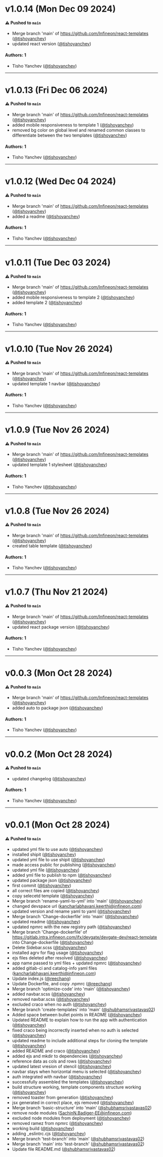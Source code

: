 # v1.0.14 (Mon Dec 09 2024)

#### ⚠️ Pushed to `main`

- Merge branch 'main' of https://github.com/Infineon/react-templates ([@tishoyanchev](https://github.com/tishoyanchev))
- updated react version ([@tishoyanchev](https://github.com/tishoyanchev))

#### Authors: 1

- Tisho Yanchev ([@tishoyanchev](https://github.com/tishoyanchev))

---

# v1.0.13 (Fri Dec 06 2024)

#### ⚠️ Pushed to `main`

- Merge branch 'main' of https://github.com/Infineon/react-templates ([@tishoyanchev](https://github.com/tishoyanchev))
- added mobile responsiveness to template 1 ([@tishoyanchev](https://github.com/tishoyanchev))
- removed bg color on global level and renamed common classes to differentiate between the two templates ([@tishoyanchev](https://github.com/tishoyanchev))

#### Authors: 1

- Tisho Yanchev ([@tishoyanchev](https://github.com/tishoyanchev))

---

# v1.0.12 (Wed Dec 04 2024)

#### ⚠️ Pushed to `main`

- Merge branch 'main' of https://github.com/Infineon/react-templates ([@tishoyanchev](https://github.com/tishoyanchev))
- added a readme ([@tishoyanchev](https://github.com/tishoyanchev))

#### Authors: 1

- Tisho Yanchev ([@tishoyanchev](https://github.com/tishoyanchev))

---

# v1.0.11 (Tue Dec 03 2024)

#### ⚠️ Pushed to `main`

- Merge branch 'main' of https://github.com/Infineon/react-templates ([@tishoyanchev](https://github.com/tishoyanchev))
- added mobile responsiveness to template 2 ([@tishoyanchev](https://github.com/tishoyanchev))
- added template 2 ([@tishoyanchev](https://github.com/tishoyanchev))

#### Authors: 1

- Tisho Yanchev ([@tishoyanchev](https://github.com/tishoyanchev))

---

# v1.0.10 (Tue Nov 26 2024)

#### ⚠️ Pushed to `main`

- Merge branch 'main' of https://github.com/Infineon/react-templates ([@tishoyanchev](https://github.com/tishoyanchev))
- updated template 1 navbar ([@tishoyanchev](https://github.com/tishoyanchev))

#### Authors: 1

- Tisho Yanchev ([@tishoyanchev](https://github.com/tishoyanchev))

---

# v1.0.9 (Tue Nov 26 2024)

#### ⚠️ Pushed to `main`

- Merge branch 'main' of https://github.com/Infineon/react-templates ([@tishoyanchev](https://github.com/tishoyanchev))
- updated template 1 stylesheet ([@tishoyanchev](https://github.com/tishoyanchev))

#### Authors: 1

- Tisho Yanchev ([@tishoyanchev](https://github.com/tishoyanchev))

---

# v1.0.8 (Tue Nov 26 2024)

#### ⚠️ Pushed to `main`

- Merge branch 'main' of https://github.com/Infineon/react-templates ([@tishoyanchev](https://github.com/tishoyanchev))
- created table template ([@tishoyanchev](https://github.com/tishoyanchev))

#### Authors: 1

- Tisho Yanchev ([@tishoyanchev](https://github.com/tishoyanchev))

---

# v1.0.7 (Thu Nov 21 2024)

#### ⚠️ Pushed to `main`

- Merge branch 'main' of https://github.com/Infineon/react-templates ([@tishoyanchev](https://github.com/tishoyanchev))
- updated react package version ([@tishoyanchev](https://github.com/tishoyanchev))

#### Authors: 1

- Tisho Yanchev ([@tishoyanchev](https://github.com/tishoyanchev))

---

# v0.0.3 (Mon Oct 28 2024)

#### ⚠️ Pushed to `main`

- Merge branch 'main' of https://github.com/Infineon/react-templates ([@tishoyanchev](https://github.com/tishoyanchev))
- added auto to package json ([@tishoyanchev](https://github.com/tishoyanchev))

#### Authors: 1

- Tisho Yanchev ([@tishoyanchev](https://github.com/tishoyanchev))

---

# v0.0.2 (Mon Oct 28 2024)

#### ⚠️ Pushed to `main`

- updated changelog ([@tishoyanchev](https://github.com/tishoyanchev))

#### Authors: 1

- Tisho Yanchev ([@tishoyanchev](https://github.com/tishoyanchev))

---

# v0.0.1 (Mon Oct 28 2024)

#### ⚠️ Pushed to `main`

- updated yml file to use auto ([@tishoyanchev](https://github.com/tishoyanchev))
- installed shipit ([@tishoyanchev](https://github.com/tishoyanchev))
- updated yml file to use shipit ([@tishoyanchev](https://github.com/tishoyanchev))
- made access public for publishing ([@tishoyanchev](https://github.com/tishoyanchev))
- updated yml file ([@tishoyanchev](https://github.com/tishoyanchev))
- added yml file to publish to npm ([@tishoyanchev](https://github.com/tishoyanchev))
- updated package json ([@tishoyanchev](https://github.com/tishoyanchev))
- first commit ([@tishoyanchev](https://github.com/tishoyanchev))
- all correct files are copied ([@tishoyanchev](https://github.com/tishoyanchev))
- copy selecetd template ([@tishoyanchev](https://github.com/tishoyanchev))
- Merge branch 'rename-yaml-to-yml' into 'main' ([@tishoyanchev](https://github.com/tishoyanchev))
- changed devspace url (kancharlabhavani.keerthi@infineon.com)
- updated version and rename yaml to yaml ([@tishoyanchev](https://github.com/tishoyanchev))
- Merge branch 'Change-dockerfile' into 'main' ([@tishoyanchev](https://github.com/tishoyanchev))
- updated readme ([@tishoyanchev](https://github.com/tishoyanchev))
- updated npmrc with the new registry path ([@tishoyanchev](https://github.com/tishoyanchev))
- Merge branch 'Change-dockerfile' of https://gitlab.intra.infineon.com/ifx/devgate/devgate-dev/react-template into Change-dockerfile ([@tishoyanchev](https://github.com/tishoyanchev))
- Delete Sidebar.scss ([@tishoyanchev](https://github.com/tishoyanchev))
- installed agrv for flag usage ([@tishoyanchev](https://github.com/tishoyanchev))
- ejs files deleted after resolved ([@tishoyanchev](https://github.com/tishoyanchev))
- app name passed to yml files + updated npmrc ([@tishoyanchev](https://github.com/tishoyanchev))
- added gitlab-ci and catalog-info yaml files (kancharlabhavani.keerthi@infineon.com)
- Update index.js ([@reechang](https://github.com/reechang))
- Update Dockerfile, and copy .npmrc ([@reechang](https://github.com/reechang))
- Merge branch 'optimize-code' into 'main' ([@tishoyanchev](https://github.com/tishoyanchev))
- added navbar.scss ([@tishoyanchev](https://github.com/tishoyanchev))
- removed navbar.scss ([@tishoyanchev](https://github.com/tishoyanchev))
- excluded craco when no auth ([@tishoyanchev](https://github.com/tishoyanchev))
- Merge branch 'create-templates' into 'main' ([@shubhamsrivastavas02](https://github.com/shubhamsrivastavas02))
- Added space between bullet points in README ([@tishoyanchev](https://github.com/tishoyanchev))
- Updated README to explain how to run the app with authentication ([@tishoyanchev](https://github.com/tishoyanchev))
- fixed craco being incorrectly inserted when no auth is selected ([@tishoyanchev](https://github.com/tishoyanchev))
- updated readme to include additional steps for cloning the template ([@tishoyanchev](https://github.com/tishoyanchev))
- added README and craco ([@tishoyanchev](https://github.com/tishoyanchev))
- added ejs and mkdir to dependencies ([@tishoyanchev](https://github.com/tishoyanchev))
- reference data as cols and rows ([@tishoyanchev](https://github.com/tishoyanchev))
- updated latest vresion of stencil ([@tishoyanchev](https://github.com/tishoyanchev))
- navbar stays when horizontal menu is selected ([@tishoyanchev](https://github.com/tishoyanchev))
- auth integrated with navbar ([@tishoyanchev](https://github.com/tishoyanchev))
- successfully assembled the templates ([@tishoyanchev](https://github.com/tishoyanchev))
- build structure working, template components structure working ([@tishoyanchev](https://github.com/tishoyanchev))
- removed toaster from generation ([@tishoyanchev](https://github.com/tishoyanchev))
- jsx generated in correct place, ejs removed ([@tishoyanchev](https://github.com/tishoyanchev))
- Merge branch 'basic-structure' into 'main' ([@shubhamsrivastavas02](https://github.com/shubhamsrivastavas02))
- remove node modules (SachinN.Badiger-EE@infineon.com)
- excluded node modules from deployment ([@tishoyanchev](https://github.com/tishoyanchev))
- removed ramez from npmrc ([@tishoyanchev](https://github.com/tishoyanchev))
- working build ([@tishoyanchev](https://github.com/tishoyanchev))
- adding _eslintrc.cjs ([@tishoyanchev](https://github.com/tishoyanchev))
- Merge branch 'test-branch' into 'main' ([@shubhamsrivastavas02](https://github.com/shubhamsrivastavas02))
- Merge branch 'main' into 'test-branch' ([@shubhamsrivastavas02](https://github.com/shubhamsrivastavas02))
- Update file README.md ([@shubhamsrivastavas02](https://github.com/shubhamsrivastavas02))


